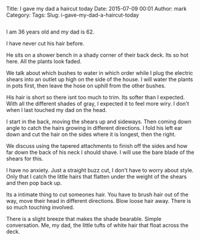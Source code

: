 Title: I gave my dad a haircut today
Date: 2015-07-09 00:01
Author: mark
Category: 
Tags: 
Slug: i-gave-my-dad-a-haircut-today

<img src="https://d262ilb51hltx0.cloudfront.net/max/960/1*p1mb-vpp44A6WQ-faoNmLg.jpeg" alt="" />

I am 36 years old and my dad is 62.

I have never cut his hair before.

He sits on a shower bench in a shady corner of their back deck. Its so hot here. All the plants look faded.

We talk about which bushes to water in which order while I plug the electric shears into an outlet up high on the side of the house. I will water the plants in pots first, then leave the hose on uphill from the other bushes.

His hair is short so there isnt too much to trim. Its softer than I expected. With all the different shades of gray, I expected it to feel more wiry. I don't when I last touched my dad on the head.

I start in the back, moving the shears up and sideways. Then coming down angle to catch the hairs growing in different directions. I fold his left ear down and cut the hair on the sides where it is longest, then the right.

We discuss using the tapered attachments to finish off the sides and how far down the back of his neck I should shave. I will use the bare blade of the shears for this.

I have no anxiety. Just a straight buzz cut, I don't have to worry about style. Only that I catch the little hairs that flatten under the weight of the shears and then pop back up.

Its a intimate thing to cut someones hair. You have to brush hair out of the way, move their head in different directions. Blow loose hair away. There is so much touching involved.

There is a slight breeze that makes the shade bearable. Simple conversation. Me, my dad, the little tufts of white hair that float across the deck.

